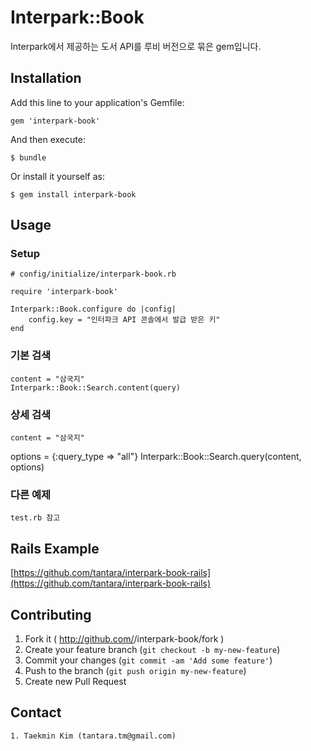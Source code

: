 # Interpark::Book

Interpark에서 제공하는 도서 API를 루비 버전으로 묶은 gem입니다.

## Installation

Add this line to your application's Gemfile:

    gem 'interpark-book'

And then execute:

    $ bundle

Or install it yourself as:

    $ gem install interpark-book

## Usage

### Setup

	# config/initialize/interpark-book.rb
	
	require 'interpark-book'
	
	Interpark::Book.configure do |config|
		config.key = "인터파크 API 콘솔에서 발급 받은 키"
	end
	
### 기본 검색

	content = "삼국지"
	Interpark::Book::Search.content(query)
	
### 상세 검색
	content = "삼국지"
  options = {:query_type => "all"}
	Interpark::Book::Search.query(content, options)
	
### 다른 예제
	test.rb 참고
	
## Rails Example

[https://github.com/tantara/interpark-book-rails](https://github.com/tantara/interpark-book-rails)
	
	
## Contributing

1. Fork it ( http://github.com/<my-github-username>/interpark-book/fork )
2. Create your feature branch (`git checkout -b my-new-feature`)
3. Commit your changes (`git commit -am 'Add some feature'`)
4. Push to the branch (`git push origin my-new-feature`)
5. Create new Pull Request


## Contact

	1. Taekmin Kim (tantara.tm@gmail.com)

